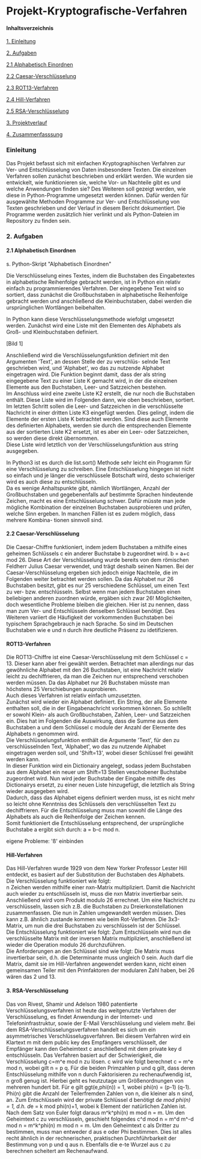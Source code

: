 # Projekt-Kryptografische-Verfahren

#### **Inhaltsverzeichnis**
[1. Einleitung](#Einl)

[2. Aufgaben](#Auf)

[2.1 Alphabetisch Einordnen](#Alph)

[2.2 Caesar-Verschlüsselung](#Cae)

[2.3 ROT13-Verfahren](#ROT)

[2.4 Hill-Verfahren](#Hill)

[2.5 RSA-Verschlüsselung](#RSA)

[3. Projektverlauf](#PrV)

[4. Zusammenfasssung](#Zusam)

### Einleitung<a name="Einl"></a>

Das Projekt befasst sich mit einfachen Kryptographischen Verfahren zur Ver- und Entschlüsselung von Daten insbesondere Texten. Die einzelnen Verfahren sollen zunächst beschrieben und erklärt werden. Wie wurden sie entwickelt, wie funktionieren sie, welche Vor- un Nachteile gibt es und welche Anwendungen finden sie?
Des Weiteren soll gezeigt werden, wie diese in Python-Programme umgesetzt werden können. Dafür werden für ausgewählte Methoden Programme zur Ver- und Entschlüsselung von Texten geschrieben und der Verlauf in diesem Bericht dokumentiert. Die Programme werden zusätzlich hier verlinkt und als Python-Dateien im Repository zu finden sein. 


### 2. Aufgaben<a name="Auf"></a>

#### 2.1 Alphabetisch Einordnen<a name="Aph"></a>

s. Python-Skript "Alphabetisch Einordnen"

Die Verschlüsselung eines Textes, indem die Buchstaben des Eingabetextes in alphabetische Reihenfolge gebracht werden, ist
in Python ein relativ einfach zu programmierendes Verfahren. Der eingegebene Text wird so sortiert, dass zunächst die 
Großbuchstaben in alphabetische Reihenfolge gebracht werden und anschließend die Kleinbuchstaben, dabei werden die
ursprünglichen Wortlängen beibehalten.<br />

In Python kann diese Verschlüsselungsmethode wiefolgt umgesetzt werden. Zunächst wird eine Liste mit den Elementen des
Alphabets als Groß- und Kleinbuchstaben definiert.<br>

[Bild 1] <br />

Anschließend wird die Verschlüsselungsfunktion definiert mit den Argumenten 'Text', an dessen Stelle der zu verschlüs-
selnde Text geschrieben wird, und 'Alphabet', wo das zu nutzende Alphabet eingetragen wird.
Die Funktion beginnt damit, dass der als string eingegebene Text zu einer Liste K gemacht wird, in der die einzelnen 
Elemente aus den Buchstaben, Leer- und Satzzeichen bestehen.<br>
Im Anschluss wird eine zweite Liste K2 erstellt, die nur noch die Buchstaben enthält.
Diese Liste wird im Folgenden dann, wie oben beschrieben, sortiert. Im letzten Schritt sollen die Leer- und Satzzeichen in
die verschlüsselte Nachricht in einer dritten Liste K3 eingefügt werden. Dies gelingt, indem die Elemente der ersten Liste
K betrachtet werden. Sind diese auch Elemente des definierten Alphabets, werden sie durch die entsprechenden Elemente aus
der sortierten Liste K2 ersetzt, ist es aber ein Leer- oder Satzzeichen, so werden diese direkt übernommen.<br> 
Diese Liste wird letztlich von der Verschlüsselungsfunktion aus string ausgegeben.<br />

In Python3 ist es durch die list.sort() Methode sehr leicht ein Programm für eine Verschlüsselung zu schreiben. Eine
Entschlüsselung hingegen ist nicht so einfach und je länger die verschlüssele Botschaft wird, desto schwieriger wird es 
auch diese zu entschlüsseln. <br>
Da es wenige Anhaltspunkte gibt, nämlich Wortlängen, Anzahl der Großbuchstaben und gegebenenfalls auf bestimmte Sprachen
hindeutende Zeichen, macht es eine Entschlüsselung schwer. Dafür müsste man jede mögliche Kombination der einzelnen 
Buchstaben ausprobieren und prüfen, welche Sinn ergeben. In manchen Fällen ist es zudem möglich, dass mehrere Kombina-
tionen sinnvoll sind.


#### 2.2 Caesar-Verschlüsselung<a name="Cae"></a>

Die Caesar-Chiffre funktioniert, indem jedem Buchstaben a mithilfe eines geheimen Schlüssels c ein
anderer Buchstabe b zugeordnet wird.
b = a+c mod 26.
Diese Art der Verschlüsselung wurde bereits von dem römischen Feldherr Julius Caesar verwendet,
und trägt deshalb seinen Namen.
Bei der Caesar-Verschlüsselung ergeben sich jedoch einige Nachteile, die im Folgenden weiter
betrachtet werden sollen.
Da das Alphabet nur 26 Buchstaben besitzt, gibt es nur 25 verschiedene Schlüssel, um einen Text zu
ver- bzw. entschlüsseln.
Selbst wenn man jedem Buchstaben einen beliebigen anderen zuordnen würde, ergäben sich zwar
26! Möglichkeiten, doch wesentliche Probleme bleiben die gleichen. Hier ist zu nennen, dass man
zum Ver- und Entschlüsseln denselben Schlüssel benötigt. Des Weiteren variiert die Häufigkeit der
vorkommenden Buchstaben bei typischem Sprachgebrauch je nach Sprache. So sind im Deutschen
Buchstaben wie e und n durch ihre deutliche Präsenz zu idetifizieren.


#### ROT13-Verfahren<a name="ROT"></a>

Die ROT13-Chiffre ist eine Caesar-Verschlüsselung mit dem Schlüssel c = 13. Dieser kann aber frei gewählt werden. Betrachtet man allerdings nur das gewöhnliche Alphabet mit den 26 Buchstaben, ist eine Nachricht relativ leicht zu dechiffrieren, da man die Zeichen nur entsprechend verschoben werden müssen. Da das Alphabet nur 26 Buchstaben müsste man höchstens 25 Verschiebungen ausprobieren.
<br />
Auch dieses Verfahren ist relativ einfach umzusetzten.<br>
Zunächst wird wieder ein Alphabet definiert. Ein String, der alle Elemente enthalten soll, die in der Eingabenachricht vorkommen können. So schließt er sowohl Klein- als auch Großbuchstaben, Zahlen, Leer- und Satzzeichen ein. Dies hat im Folgenden die Auswirkung, dass die Summe aus dem Buchstaben a und dem Schlüssel c module der Anzahl der Elemente des Alphabets n genommen wird.<br>
Die Verschlüsselungsfunktion enthält die Argumente 'Text', für den zu verschlüsselnden Text, 'Alphabet', wo das zu nutzende Alphabet eingetragen werden soll, und 'Shift=13', wobei dieser Schlüssel frei gewählt werden kann.<br>
In dieser Funktion wird ein Dictionairy angelegt, sodass jedem Buchstaben aus dem Alphabet ein neuer um Shift=13 Stellen veschobener Buchstabe zugeordnet wird. Nun wird jeder Buchstabe der Eingabe mithilfe des Dictionairys ersetzt, zu einer neuen Liste hinzugefügt, die letztlich als String wieder ausgegeben wird.<br/>
Dadurch, dass das Alphabet eigens definiert werden muss, ist es nicht mehr so leicht ohne Kenntniss des Schlüssels den verschlüsselten Text zu dechiffrieren. Für die Entschlüsselung muss man sowohl die Länge des Alphabets als auch die Reihenfolge der Zeichen kennen.<br />
Somit funktioniert die Entschlüsselung entsprechend, der ursprüngliche Buchstabe a ergibt sich durch: a = b-c mod n.


eigene Probleme: 'ß' einbinden

#### Hill-Verfahren<a name="Hill"></a>

Das Hill-Verfahren wurde 1929 von dem New Yorker Professor Lester Hill entdeckt, es basiert auf der Substitution der Buchstaben des Alphabets.<br />
Die Verschlüsselung funktioniert wie folgt:<br>
n Zeichen werden mithilfe einer nxn-Matrix multipliziert. Damit die Nachricht auch wieder zu entschlüsseln ist, muss die nxn Matrix invertierbar sein. Anschließend wird vom Produkt modulo 26 errechnet. Um eine Nachricht zu verschlüsseln, lassen sich z.B. die Buchstaben zu Dreierkonstellationen zusammenfassen. Die nun in Zahlen umgewandelt werden müssen. Dies kann z.B. ähnlich zustande kommen wie beim Rot-Verfahren. Die 3x3-Matrix, um nun die drei Buchstaben zu verschlüsseln ist der Schlüssel.<br />
Die Entschlüsselung funktioniert wie folgt:
Zum Entschlüsseln wird nun die verschlüsselte Matrix mit der inversen Matrix multipliziert, anschließend ist wieder die Operation modulo 26 durchzuführen.<br>
Die Anforderungen an den Schlüssel sind wie folgt:
Die Matrix muss invertierbar sein, d.h. die Determinante muss ungleich 0 sein. Auch darf die Matrix, damit sie im Hill-Verfahren angewendet werden kann, nicht einen gemeinsamen Teiler mit den Primfaktoren der modularen Zahl haben, bei 26 wären das 2 und 13.


#### 3. RSA-Verschlüsselung<a name="RSA"></a>

Das von Rivest, Shamir und Adelson 1980 patentierte Verschlüsselungsverfahren ist heute das
weitgenutzte Verfahren der Verschlüsselung, es findet Anwendung in der Internet- und
Telefoninfrastruktur, sowie der E-Mail Verschlüsselung und vielem mehr.
Bei dem RSA-Verschlüsselungsverfahren handelt es sich um ein asymmetrisches
Verschlüsselugsverfahren. Bei diesem Verfahren wird ein Klartext m mit dem public key des
Empfängers verschlüsselt, der Empfänger kann den Geheimtext c anschließend mit dem private key d
entschlüsseln. Das Verfahren basiert auf der Schwierigkeit, die Verschlüsselung c=m^e mod n zu
lösen.
c wird wie folgt berechnet
c = m^e mod n,
wobei gilt
n = p q.
Für die beiden Primzahlen p und q gilt, dass deren Entschlüsselung mithilfe von n durch Faktorisieren
zu rechenaufwendig ist, n groß genug ist. Hierbei geht es heutzutage um Größenordnungen von
mehreren hundert bit.
Für e gilt
ggt(e,phi(n)) = 1,
wobei phi(n) = (p-1) (q-1).
Phi(n) gibt die Anzahl der Teilerfremden Zahlen von n, die kleiner als n sind, an.
Zum Entschlüsseln wird der private Schlüssel d benötigt
d*e mod phi(n) = 1, d.h.
d*e = k mod phi(n)+1,
wobei k Element der natürlichen Zahlen ist.
Nach dem Satz von Euler folgt daraus
m^k^phi(n) m mod n = m.
Um den Geheimtext c zu verschlüsseln, geschieht folgendes
c^d mod n = m^d m^-d mod n
= m^k^phi(n) m mod n
= m.
Um den Geheimtext c als Dritter zu bestimmen, muss man entweder d aus e oder Phi bestimmen.
Dies ist alles recht ähnlich in der rechnerischen, praktischen Durchführbarkeit der Bestimmung von p
und q aus n. Ebenfalls die e-te Wurzel aus c zu berechnen scheitert am Rechenaufwand.

